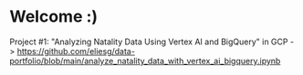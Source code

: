 # Welcome :)

Project #1: "Analyzing Natality Data Using Vertex AI and BigQuery" in GCP
-> https://github.com/eliesg/data-portfolio/blob/main/analyze_natality_data_with_vertex_ai_bigquery.ipynb
